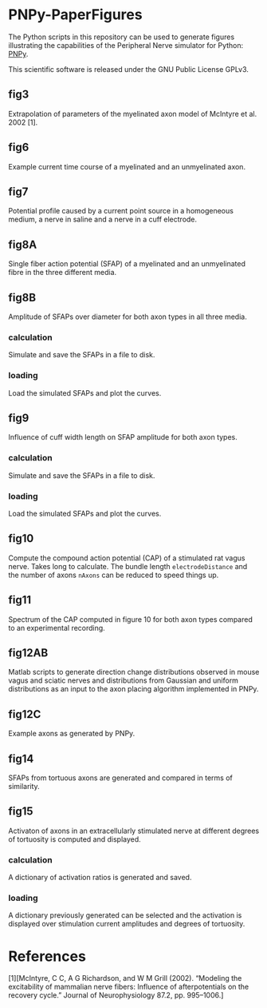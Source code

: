 # PNPy-PaperFigures

The Python scripts in this repository can be used to generate figures illustrating the capabilities of the Peripheral Nerve simulator for Python: [PNPy](https://github.com/caaarl/PNPy).

This scientific software is released under the GNU Public License GPLv3.

## fig3

Extrapolation of parameters of the myelinated axon model of McIntyre et al. 2002 [1].

## fig6

Example current time course of a myelinated and an unmyelinated axon.

## fig7

Potential profile caused by a current point source in a homogeneous medium, a nerve in saline and a nerve in a cuff electrode.

## fig8A

Single fiber action potential (SFAP) of a myelinated and an unmyelinated fibre in the three different media.

## fig8B

Amplitude of SFAPs over diameter for both axon types in all three media.

### calculation

Simulate and save the SFAPs in a file to disk.

### loading

Load the simulated SFAPs and plot the curves.

## fig9

Influence of cuff width length on SFAP amplitude for both axon types.

### calculation

Simulate and save the SFAPs in a file to disk.

### loading

Load the simulated SFAPs and plot the curves.

## fig10

Compute the compound action potential (CAP) of a stimulated rat vagus nerve. Takes long to calculate. The bundle length `electrodeDistance` and the number of axons `nAxons` can be reduced to speed things up.

## fig11

Spectrum of the CAP computed in figure 10 for both axon types compared to an experimental recording.

## fig12AB

Matlab scripts to generate direction change distributions observed in mouse vagus and sciatic nerves and distributions from Gaussian and uniform distributions as an input to the axon placing algorithm implemented in PNPy.

## fig12C

Example axons as generated by PNPy.

## fig14

SFAPs from tortuous axons are generated and compared in terms of similarity.

## fig15

Activaton of axons in an extracellularly stimulated nerve at different degrees of tortuosity is computed and displayed.

### calculation

A dictionary of activation ratios is generated and saved.

### loading

A dictionary previously generated can be selected and the activation is displayed over stimulation current amplitudes and degrees of tortuosity.

# References

[1][McIntyre, C C, A G Richardson, and W M Grill (2002). “Modeling the excitability of mammalian nerve fibers: Influence of afterpotentials on the recovery cycle.” Journal of Neurophysiology 87.2, pp. 995–1006.]




